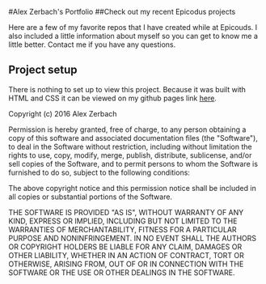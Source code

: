 #Alex Zerbach's Portfolio
##Check out my recent Epicodus projects

Here are a few of my favorite repos that I have created while at Epicouds. I also included a little information about myself so you can get to know me a little better. Contact me if you have any questions.
## Project setup
There is nothing to set up to view this project. Because it was built with HTML and CSS it can be viewed on my github pages link [here](http://ayezeecodes.github.io/html-css-independent-review/).

Copyright (c) 2016 Alex Zerbach

Permission is hereby granted, free of charge, to any person obtaining a copy of this software and associated documentation files (the "Software"), to deal in the Software without restriction, including without limitation the rights to use, copy, modify, merge, publish, distribute, sublicense, and/or sell copies of the Software, and to permit persons to whom the Software is furnished to do so, subject to the following conditions:

The above copyright notice and this permission notice shall be included in all copies or substantial portions of the Software.

THE SOFTWARE IS PROVIDED "AS IS", WITHOUT WARRANTY OF ANY KIND, EXPRESS OR IMPLIED, INCLUDING BUT NOT LIMITED TO THE WARRANTIES OF MERCHANTABILITY, FITNESS FOR A PARTICULAR PURPOSE AND NONINFRINGEMENT. IN NO EVENT SHALL THE AUTHORS OR COPYRIGHT HOLDERS BE LIABLE FOR ANY CLAIM, DAMAGES OR OTHER LIABILITY, WHETHER IN AN ACTION OF CONTRACT, TORT OR OTHERWISE, ARISING FROM, OUT OF OR IN CONNECTION WITH THE SOFTWARE OR THE USE OR OTHER DEALINGS IN THE SOFTWARE.
